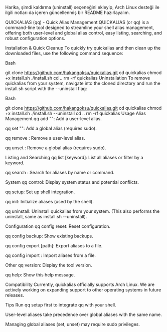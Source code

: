 Harika, şimdi kaldırma (uninstall) seçeneğini ekleyip, Arch Linux desteği ile ilgili notları da içeren güncellenmiş bir README hazırlayalım.

QUICKALIAS (qq) - Quick Alias Management
QUICKALIAS (or qq) is a command-line tool designed to streamline your shell alias management, offering both user-level and global alias control, easy listing, searching, and robust configuration options.

Installation & Quick Cleanup
To quickly try quickalias and then clean up the downloaded files, use the following command sequence:

Bash

git clone https://github.com/hakangoksu/quickalias.git
cd quickalias
chmod +x install.sh
./install.sh
cd ..
rm -rf quickalias
Uninstallation
To remove quickalias from your system, navigate into the cloned directory and run the install.sh script with the --uninstall flag:

Bash

git clone https://github.com/hakangoksu/quickalias.git
cd quickalias
chmod +x install.sh
./install.sh --uninstall
cd ..
rm -rf quickalias
Usage
Alias Management
qq add <alias> "<command>": Add a user-level alias.

qq set <alias> "<command>": Add a global alias (requires sudo).

qq remove <alias>: Remove a user-level alias.

qq unset <alias>: Remove a global alias (requires sudo).

Listing and Searching
qq list [keyword]: List all aliases or filter by a keyword.

qq search <keyword>: Search for aliases by name or command.

System
qq control: Display system status and potential conflicts.

qq setup: Set up shell integration.

qq init: Initialize aliases (used by the shell).

qq uninstall: Uninstall quickalias from your system. (This also performs the uninstall, same as install.sh --uninstall).

Configuration
qq config reset: Reset configuration.

qq config backup: Show existing backups.

qq config export [path]: Export aliases to a file.

qq config import <path>: Import aliases from a file.

Other
qq version: Display the tool version.

qq help: Show this help message.

Compatibility
Currently, quickalias officially supports Arch Linux. We are actively working on expanding support to other operating systems in future releases.

Tips
Run qq setup first to integrate qq with your shell.

User-level aliases take precedence over global aliases with the same name.

Managing global aliases (set, unset) may require sudo privileges.
